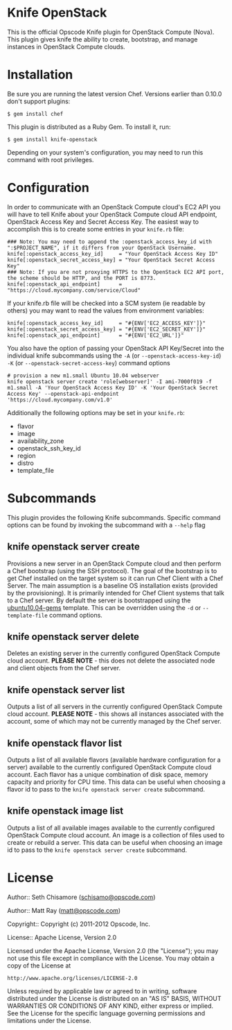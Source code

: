 Knife OpenStack
===============

This is the official Opscode Knife plugin for OpenStack Compute (Nova). This plugin gives knife the ability to create, bootstrap, and manage instances in OpenStack Compute clouds.

# Installation #

Be sure you are running the latest version Chef. Versions earlier than 0.10.0 don't support plugins:

    $ gem install chef

This plugin is distributed as a Ruby Gem. To install it, run:

    $ gem install knife-openstack

Depending on your system's configuration, you may need to run this command with root privileges.

# Configuration #

In order to communicate with an OpenStack Compute cloud's EC2 API you will have to tell Knife about your OpenStack Compute cloud API endpoint, OpenStack Access Key and Secret Access Key. The easiest way to accomplish this is to create some entries in your `knife.rb` file:

    ### Note: You may need to append the :openstack_access_key_id with ":$PROJECT_NAME", if it differs from your OpenStack Username.
    knife[:openstack_access_key_id]     = "Your OpenStack Access Key ID"
    knife[:openstack_secret_access_key] = "Your OpenStack Secret Access Key"
    ### Note: If you are not proxying HTTPS to the OpenStack EC2 API port, the scheme should be HTTP, and the PORT is 8773.
    knife[:openstack_api_endpoint]      = "https://cloud.mycompany.com/service/Cloud"

If your knife.rb file will be checked into a SCM system (ie readable by others) you may want to read the values from environment variables:

    knife[:openstack_access_key_id]     = "#{ENV['EC2_ACCESS_KEY']}"
    knife[:openstack_secret_access_key] = "#{ENV['EC2_SECRET_KEY']}"
    knife[:openstack_api_endpoint]      = "#{ENV['EC2_URL']}"

You also have the option of passing your OpenStack API Key/Secret into the individual knife subcommands using the `-A` (or `--openstack-access-key-id`) `-K` (or `--openstack-secret-access-key`) command options

    # provision a new m1.small Ubuntu 10.04 webserver
    knife openstack server create 'role[webserver]' -I ami-7000f019 -f m1.small -A 'Your OpenStack Access Key ID' -K 'Your OpenStack Secret Access Key' --openstack-api-endpoint 'https://cloud.mycompany.com/v1.0'

Additionally the following options may be set in your `knife.rb`:

* flavor
* image
* availability_zone
* openstack_ssh_key_id
* region
* distro
* template_file

# Subcommands #

This plugin provides the following Knife subcommands. Specific command options can be found by invoking the subcommand with a `--help` flag

knife openstack server create
-----------------------------

Provisions a new server in an OpenStack Compute cloud and then perform a Chef bootstrap (using the SSH protocol). The goal of the bootstrap is to get Chef installed on the target system so it can run Chef Client with a Chef Server. The main assumption is a baseline OS installation exists (provided by the provisioning). It is primarily intended for Chef Client systems that talk to a Chef server. By default the server is bootstrapped using the [ubuntu10.04-gems](https://github.com/opscode/chef/blob/master/chef/lib/chef/knife/bootstrap/ubuntu10.04-gems.erb) template. This can be overridden using the `-d` or `--template-file` command options.

knife openstack server delete
-----------------------------

Deletes an existing server in the currently configured OpenStack Compute cloud account. <b>PLEASE NOTE</b> - this does not delete the associated node and client objects from the Chef server.

knife openstack server list
---------------------------

Outputs a list of all servers in the currently configured OpenStack Compute cloud account. <b>PLEASE NOTE</b> - this shows all instances associated with the account, some of which may not be currently managed by the Chef server.

knife openstack flavor list
---------------------------

Outputs a list of all available flavors (available hardware configuration for a server) available to the currently configured OpenStack Compute cloud account. Each flavor has a unique combination of disk space, memory capacity and priority for CPU time. This data can be useful when choosing a flavor id to pass to the `knife openstack server create` subcommand.

knife openstack image list
--------------------------

Outputs a list of all available images available to the currently configured OpenStack Compute cloud account. An image is a collection of files used to create or rebuild a server. This data can be useful when choosing an image id to pass to the `knife openstack server create` subcommand.

# License #

Author:: Seth Chisamore (<schisamo@opscode.com>)

Author:: Matt Ray (<matt@opscode.com>)

Copyright:: Copyright (c) 2011-2012 Opscode, Inc.

License:: Apache License, Version 2.0

Licensed under the Apache License, Version 2.0 (the "License");
you may not use this file except in compliance with the License.
You may obtain a copy of the License at

    http://www.apache.org/licenses/LICENSE-2.0

Unless required by applicable law or agreed to in writing, software
distributed under the License is distributed on an "AS IS" BASIS,
WITHOUT WARRANTIES OR CONDITIONS OF ANY KIND, either express or implied.
See the License for the specific language governing permissions and
limitations under the License.
